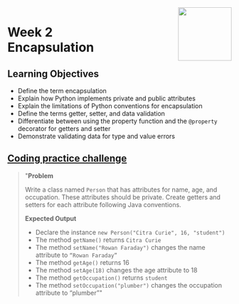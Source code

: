 <a href="../">
  <img src="/img/Object-Oriented_Python_Inheritance_and_Encapsulation_logo.avif" width="120" align="right">
</a>

# Week 2 <br> Encapsulation

## Learning Objectives
- Define the term encapsulation
- Explain how Python implements private and public attributes
- Explain the limitations of Python conventions for encapsulation
- Define the terms getter, setter, and data validation
- Differentiate between using the property function and the `@property` decorator for getters and setter
- Demonstrate validating data for type and value errors

## [Coding practice challenge](./lab_challenge.py)


>"**Problem**
>
>Write a class named `Person` that has attributes for name, age, and occupation. These attributes should be private. Create getters and setters for each attribute following Java conventions.
>
>**Expected Output**
>- Declare the instance `new Person("Citra Curie", 16, "student")`
>- The method `getName()` returns `Citra Curie`
>- The method `setName("Rowan Faraday")` changes the name attribute to `“Rowan Faraday”`
>- The method `getAge()` returns 16
>- The method `setAge(18)` changes the age attribute to 18
>- The method `getOccupation()` returns `student`
>- The method `setOccupation("plumber")` changes the occupation attribute to “plumber”"
